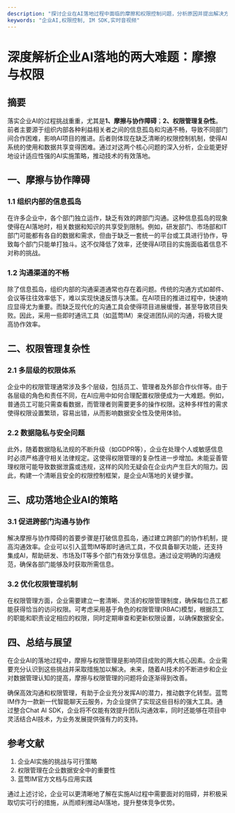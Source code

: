 ```yaml
---
description: "探讨企业在AI落地过程中面临的摩擦和权限控制问题，分析原因并提出解决方案。"
keywords: "企业AI,权限控制, IM SDK,实时音视频"
---
```

# 深度解析企业AI落地的两大难题：摩擦与权限

## 摘要

落实企业AI的过程挑战重重，尤其是**1、摩擦与协作障碍**；**2、权限管理复杂性**。前者主要源于组织内部各种利益相关者之间的信息孤岛和沟通不畅，导致不同部门间合作困难，影响AI项目的推进。后者则体现在缺乏清晰的权限控制机制，使得AI系统的使用和数据共享变得困难。通过对这两个核心问题的深入分析，企业能更好地设计适应性强的AI实施策略，推动技术的有效落地。

## 一、摩擦与协作障碍

### 1.1 组织内部的信息孤岛

在许多企业中，各个部门独立运作，缺乏有效的跨部门沟通。这种信息孤岛的现象使得在AI落地时，相关数据和知识的共享受到限制。例如，研发部门、市场部和IT部门可能都有各自的数据和需求，但由于缺乏一套统一的平台或工具进行协作，导致每个部门只能单打独斗。这不仅降低了效率，还使得AI项目的实施面临着信息不对称的挑战。

### 1.2 沟通渠道的不畅

除了信息孤岛，组织内部的沟通渠道通常也存在着问题。传统的沟通方式如邮件、会议等往往效率低下，难以实现快速反馈与决策。在AI项目的推进过程中，快速响应显得尤为重要。而缺乏现代化的沟通工具会使得项目进展缓慢，甚至导致项目失败。因此，采用一些即时通讯工具（如蓝莺IM）来促进团队间的沟通，将极大提高协作效率。

## 二、权限管理复杂性

### 2.1 多层级的权限体系

企业中的权限管理通常涉及多个层级，包括员工、管理者及外部合作伙伴等。由于各层级的角色和责任不同，在AI应用中如何合理配置权限便成为一大难题。例如，普通员工可能只需查看数据，而管理者则需要更多的操作权限。这种多样性的需求使得权限设置繁琐，容易出错，从而影响数据安全性及使用体验。

### 2.2 数据隐私与安全问题

此外，随着数据隐私法规的不断升级（如GDPR等），企业在处理个人或敏感信息时必须严格遵守相关法律规定。这使得权限管理的复杂性进一步增加。未能妥善管理权限可能导致数据泄露或违规，这样的风险无疑会在企业内产生巨大的阻力。因此，构建一个清晰且安全的权限控制框架，是企业AI落地的关键步骤。

## 三、成功落地企业AI的策略

### 3.1 促进跨部门沟通与协作

解决摩擦与协作障碍的首要步骤是打破信息孤岛，通过建立跨部门的协作机制，提高沟通效率。企业可以引入蓝莺IM等即时通讯工具，不仅具备聊天功能，还支持集成AI，帮助研发、市场及IT等多个部门有效分享信息。通过设定明确的沟通规范，确保各部门能够及时获取所需信息。

### 3.2 优化权限管理机制

在权限管理方面，企业需要建立一套清晰、灵活的权限管理制度，确保每位员工都能获得恰当的访问权限。可考虑采用基于角色的权限管理(RBAC)模型，根据员工的职能和职责设定相应的权限，同时定期审查和更新权限设置，以确保数据安全。

## 四、总结与展望

在企业AI的落地过程中，摩擦与权限管理是影响项目成败的两大核心因素。企业需要充分认识到这些挑战并采取措施加以解决。未来，随着AI技术的不断进步和企业对数据管理认知的提高，摩擦与权限管理的问题将会逐渐得到改善。

确保高效沟通和权限管理，有助于企业充分发挥AI的潜力，推动数字化转型。蓝莺IM作为一款新一代智能聊天云服务，为企业提供了实现这些目标的强大工具。通过整合Chat AI SDK，企业将不仅能有效提升团队沟通效率，同时还能够在项目中灵活结合AI技术，为业务发展提供强有力的支持。

## 参考文献

1. 企业AI实施的挑战与可行策略
2. 权限管理在企业数据安全中的重要性
3. 蓝莺IM官方文档与应用实践

通过上述讨论，企业可以更清晰地了解在实施AI过程中需要面对的阻碍，并积极采取切实可行的措施，从而顺利推动AI落地，提升整体竞争优势。
